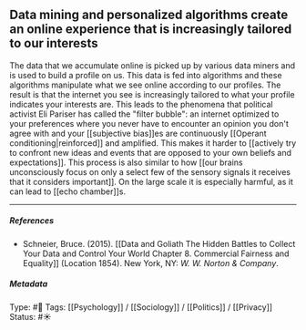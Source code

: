 ## Data mining and personalized algorithms create an online experience that is increasingly tailored to our interests  # 

The data that we accumulate online is picked up by various data miners and is used to build a profile on us. This data is fed into algorithms and these algorithms manipulate what we see online according to our profiles. The result is that the internet you see is increasingly tailored to what your profile indicates your interests are. This leads to the phenomena that political activist Eli Pariser has called the "filter bubble": an internet optimized to your preferences where you never have to encounter an opinion you don't agree with and your [[subjective bias]]es are continuously [[Operant conditioning|reinforced]] and amplified. This makes it harder to [[actively try to confront new ideas and events that are opposed to your own beliefs and expectations]]. This process is also similar to how [[our brains unconsciously focus on only a select few of the sensory signals it receives that it considers important]]. On the large scale it is especially harmful, as it can lead to [[echo chamber]]s. 

___

##### References

- Schneier, Bruce. (2015). [[Data and Goliath The Hidden Battles to Collect Your Data and Control Your World Chapter 8. Commercial Fairness and Equality]] (Location 1854). New York, NY: _W. W. Norton & Company_. 

##### Metadata

Type: #🔴 
Tags: [[Psychology]] / [[Sociology]] / [[Politics]] / [[Privacy]] 
Status: #☀️ 